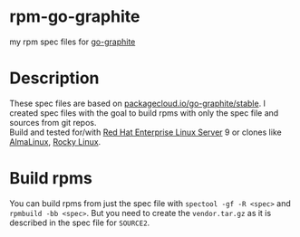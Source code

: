 # rpm-go-graphite
my rpm spec files for [go-graphite](https://github.com/go-graphite/)

# Description
These spec files are based on [packagecloud.io/go-graphite/stable](https://packagecloud.io/go-graphite/stable).
I created spec files with the goal to build rpms with only the spec file and sources from git repos.  
Build and tested for/with [Red Hat Enterprise Linux Server](https://www.redhat.com/en/technologies/linux-platforms/enterprise-linux/server) 9
or clones like [AlmaLinux](https://almalinux.org/), [Rocky Linux](https://rockylinux.org/).  

# Build rpms
You can build rpms from just the spec file with `spectool -gf -R <spec>` and `rpmbuild -bb <spec>`.
But you need to create the `vendor.tar.gz` as it is described in the spec file for `SOURCE2`.
